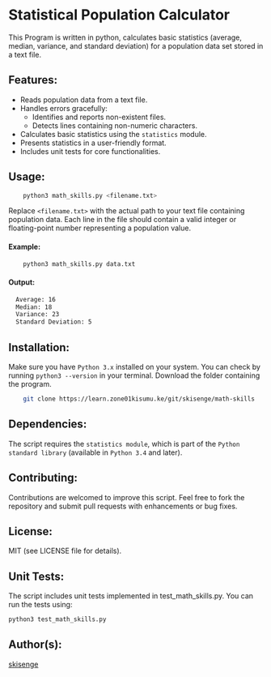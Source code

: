 # Statistical Population Calculator

This Program is written in python, calculates basic statistics (average, median, variance, and standard deviation) for a population data set stored in a text file.

## Features:

- Reads population data from a text file.
- Handles errors gracefully:
    - Identifies and reports non-existent files.
    - Detects lines containing non-numeric characters.
- Calculates basic statistics using the `statistics` module.
- Presents statistics in a user-friendly format.
- Includes unit tests for core functionalities.

## Usage:
```bash
    python3 math_skills.py <filename.txt>
```
Replace `<filename.txt>` with the actual path to your text file containing population data.
Each line in the file should contain a valid integer or floating-point number representing a population value.

#### Example:
```bash
    python3 math_skills.py data.txt
```
#### Output:
```bash
  Average: 16
  Median: 18
  Variance: 23
  Standard Deviation: 5
```
## Installation:

Make sure you have `Python 3.x` installed on your system. You can check by running `python3 --version` in your terminal.
Download the folder containing the program.
```bash
    git clone https://learn.zone01kisumu.ke/git/skisenge/math-skills
```
## Dependencies:

The script requires the `statistics module`, which is part of the `Python standard library` (available in `Python 3.4` and later).

## Contributing:

Contributions are welcomed to improve this script. Feel free to fork the repository and submit pull requests with enhancements or bug fixes.

## License:
MIT
(see LICENSE file for details).

## Unit Tests:

The script includes unit tests implemented in test_math_skills.py. You can run the tests using:
```bash
python3 test_math_skills.py
```

## Author(s):
[skisenge](https://learn.zone01kisumu.ke/git/skisenge/math-skills.git)